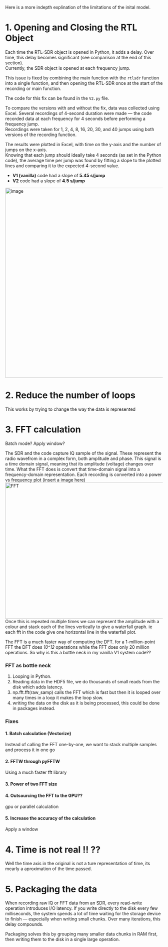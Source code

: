 Here is a more indepth explination of the limitations of the inital model.


# 1. Opening and Closing the RTL Object

Each time the RTL-SDR object is opened in Python, it adds a delay. Over time, this delay becomes significant (see comparison at the end of this section).  
Currently, the SDR object is opened at each frequency jump.  

This issue is fixed by combining the main function with the `rtlsdr` function into a single function, and then opening the RTL-SDR once at the start of the recording or main function.  

The code for this fix can be found in the `V2.py` file.  

To compare the versions with and without the fix, data was collected using Excel. Several recordings of 4-second duration were made — the code recorded data at each frequency for 4 seconds before performing a frequency jump.  
Recordings were taken for 1, 2, 4, 8, 16, 20, 30, and 40 jumps using both versions of the recording function.  

The results were plotted in Excel, with time on the y-axis and the number of jumps on the x-axis.  
Knowing that each jump should ideally take 4 seconds (as set in the Python code), the average time per jump was found by fitting a slope to the plotted lines and comparing it to the expected 4-second value.  

- **V1 (vanilla)** code had a slope of **5.45 s/jump**  
- **V2** code had a slope of **4.5 s/jump**
<img width="1064/2" height="605/2" alt="image" src="https://github.com/user-attachments/assets/f13f3b0a-a213-4e16-99b3-16a3f6afbb12" />


# 2. Reduce the number of loops
This works by trying to change the way the data is represented 

# 3. FFT calculation
Batch mode?
Apply window?

The SDR and the code capture IQ sample of the signal.
These represent the radio wavefrom in a complex form, both amplitude and phase.
This signal is a time domain signal, meaning that its amplitude (voltage) changes over time.
What the FFT does is convert that time-domain signal into a frequency-domain representation.
Each recording is converted into a power vs frequency plot (insert a image here) <img width="890" height="434" alt="FFT" src="https://github.com/user-attachments/assets/365145b0-792b-423c-9787-c4d0f8e4da47" />
  Once this is repeated multiple times we can represent the amplitude with a colour and stack each of the lines vertically to give a waterfall graph. ie each fft in the code give one horizontal line in the waterfall plot.

The FFT is a much faster way of computing the DFT. for a 1-million-point FFT the DFT does *10^12* operations while the FFT does only 20 million operations.
So why is this a bottle neck in my vanilla V1 system code??

### FFT as bottle neck ###
1. Looping in Python.
2. Reading data in the HDF5 file, we do thousands of small reads from the disk which adds latency.
3. np.fft.fft(raw_samp) calls the FFT which is fast but then it is looped over many times in a loop it makes the loop slow.
4. writing the data on the disk as it is being processed, this could be done in packages instead.

### Fixes ###
#### 1. Batch calculation (Vectorize)
Instead of calling the FFT one-by-one, we want to stack multiple samples and process it in one go
#### 2. FFTW through pyFFTW
Using a much faster fft library

#### 3. Power of two FFT size

#### 4. Outsourcing the FFT to the GPU??
gpu or parallel calculation 

#### 5. Increase the accuracy of the calculation
Apply a window


# 4. Time is not real !! ?? 
Well the time axis in the original is not a ture representation of time, its mearly a aproximation of the time passed.


# 5. Packaging the data

When recording raw IQ or FFT data from an SDR, every read–write operation introduces I/O latency.
If you write directly to the disk every few milliseconds, the system spends a lot of time waiting for the storage device to finish — especially when writing small chunks. Over many iterations, this delay compounds.

Packaging solves this by grouping many smaller data chunks in RAM first, then writing them to the disk in a single large operation.



